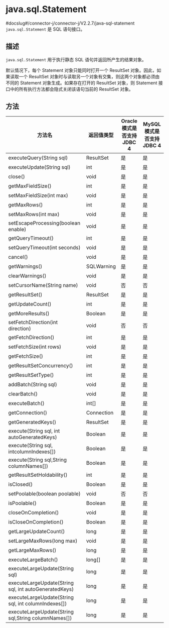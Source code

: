 java.sql.Statement 
=======================================
#docslug#/connector-j/connector-j/V2.2.7/java-sql-statement
`java.sql.Statement` 是 SQL 语句接口。

描述 
-----------------------

`java.sql.Statement` 用于执行静态 SQL 语句并返回所产生的结果对象。

默认情况下，每个 Statement 对象只能同时打开一个 ResultSet 对象。因此，如果读取一个 ResultSet 对象时与读取另一个对象有交集，则这两个对象都必须由不同的 Statement 对象生成。如果存在打开的 ResultSet 对象，则 Statement 接口中的所有执行方法都会隐式关闭该语句当前的 ResultSet 对象。

方法 
-----------------------



|                          方法名                          |   返回值类型    | Oracle 模式是否支持 JDBC 4 | MySQL 模式是否支持JDBC 4 |
|-------------------------------------------------------|------------|----------------------|--------------------|
| executeQuery(String sql)                              | ResultSet  | 是                    | 是                  |
| executeUpdate(String sql)                             | int        | 是                    | 是                  |
| close()                                               | void       | 是                    | 是                  |
| getMaxFieldSize()                                     | int        | 是                    | 是                  |
| setMaxFieldSize(int max)                              | void       | 是                    | 是                  |
| getMaxRows()                                          | int        | 是                    | 是                  |
| setMaxRows(int max)                                   | void       | 是                    | 是                  |
| setEscapeProcessing(boolean enable)                   | void       | 是                    | 是                  |
| getQueryTimeout()                                     | int        | 是                    | 是                  |
| setQueryTimeout(int seconds)                          | void       | 是                    | 是                  |
| cancel()                                              | void       | 是                    | 是                  |
| getWarnings()                                         | SQLWarning | 是                    | 是                  |
| clearWarnings()                                       | void       | 是                    | 是                  |
| setCursorName(String name)                            | void       | 否                    | 否                  |
| getResultSet()                                        | ResultSet  | 是                    | 是                  |
| getUpdateCount()                                      | int        | 是                    | 是                  |
| getMoreResults()                                      | Boolean    | 是                    | 是                  |
| setFetchDirection(int direction)                      | void       | 否                    | 否                  |
| getFetchDirection()                                   | int        | 是                    | 是                  |
| setFetchSize(int rows)                                | void       | 是                    | 是                  |
| getFetchSize()                                        | int        | 是                    | 是                  |
| getResultSetConcurrency()                             | int        | 是                    | 是                  |
| getResultSetType()                                    | int        | 是                    | 是                  |
| addBatch(String sql)                                  | void       | 是                    | 是                  |
| clearBatch()                                          | void       | 是                    | 是                  |
| executeBatch()                                        | int\[\]    | 是                    | 是                  |
| getConnection()                                       | Connection | 是                    | 是                  |
| getGeneratedKeys()                                    | ResultSet  | 是                    | 是                  |
| execute(String sql, int autoGeneratedKeys)            | Boolean    | 是                    | 是                  |
| execute(String sql, intcolumnIndexes\[\])             | Boolean    | 是                    | 是                  |
| execute(String sql,String columnNames\[\])            | Boolean    | 是                    | 是                  |
| getResultSetHoldability()                             | int        | 是                    | 是                  |
| isClosed()                                            | Boolean    | 是                    | 是                  |
| setPoolable(boolean poolable)                         | void       | 否                    | 否                  |
| isPoolable()                                          | Boolean    | 是                    | 是                  |
| closeOnCompletion()                                   | void       | 是                    | 是                  |
| isCloseOnCompletion()                                 | Boolean    | 是                    | 是                  |
| getLargeUpdateCount()                                 | long       | 是                    | 是                  |
| setLargeMaxRows(long max)                             | void       | 是                    | 是                  |
| getLargeMaxRows()                                     | long       | 是                    | 是                  |
| executeLargeBatch()                                   | long\[\]   | 是                    | 是                  |
| executeLargeUpdate(String sql)                        | long       | 是                    | 是                  |
| executeLargeUpdate(String sql, int autoGeneratedKeys) | long       | 是                    | 是                  |
| executeLargeUpdate(String sql, int columnIndexes\[\]) | long       | 是                    | 是                  |
| executeLargeUpdate(String sql,String columnNames\[\]) | long       | 是                    | 是                  |



